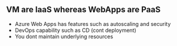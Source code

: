 ## VM are IaaS whereas WebApps are PaaS
- Azure Web Apps has features such as autoscaling and security
- DevOps capability such as CD (cont deployment)
- You dont maintain underlying resources
